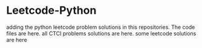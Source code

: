 # Leetcode-Python
adding the python leetcode problem solutions in this repositories. 
The code files are here.
all CTCI problems solutions are here.
some leetcode solutions are here




















































































































































































































































































































































































































































































































































































































































































































































































































































































































